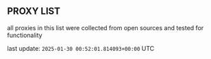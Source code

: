 ## PROXY LIST

all proxies in this list were collected from open sources and tested for functionality

last update: `2025-01-30 00:52:01.814093+00:00` UTC